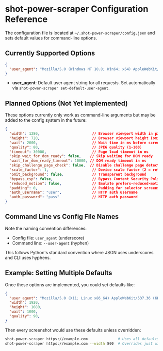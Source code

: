 # shot-power-scraper Configuration Reference

The configuration file is located at `~/.shot-power-scraper/config.json` and sets default values for command-line options.

## Currently Supported Options

```json
{
  "user_agent": "Mozilla/5.0 (Windows NT 10.0; Win64; x64) AppleWebKit/537.36 (KHTML, like Gecko) Chrome/129.0.0.0 Safari/537.36"
}
```

- **user_agent**: Default user agent string for all requests. Set automatically via `shot-power-scraper set-default-user-agent`.

## Planned Options (Not Yet Implemented)

These options currently only work as command-line arguments but may be added to the config system in the future:

```json
{
  "width": 1280,                        // Browser viewport width in pixels
  "height": 720,                        // Browser viewport height (omit for full page capture)
  "wait": 2000,                         // Wait time in ms before screenshot
  "quality": 80,                        // JPEG quality (1-100)
  "timeout": 30000,                     // Page load timeout in ms
  "skip_wait_for_dom_ready": false,    // Skip waiting for DOM ready
  "wait_for_dom_ready_timeout": 10000, // DOM ready timeout in ms
  "skip_challenge_page_check": false,  // Disable challenge page detection (Cloudflare, SiteGround, etc.)
  "scale_factor": 1,                    // Device scale factor (2 = retina)
  "omit_background": false,             // Transparent background
  "bypass_csp": false,                  // Bypass Content Security Policy
  "reduced_motion": false,              // Emulate prefers-reduced-motion
  "padding": 0,                         // Padding for selector screenshots
  "auth_username": "user",              // HTTP auth username
  "auth_password": "pass"               // HTTP auth password
}
```

## Command Line vs Config File Names

Note the naming convention differences:
- Config file: `user_agent` (underscore)
- Command line: `--user-agent` (hyphen)

This follows Python's standard convention where JSON uses underscores and CLI uses hyphens.

## Example: Setting Multiple Defaults

Once these options are implemented, you could set defaults like:

```json
{
  "user_agent": "Mozilla/5.0 (X11; Linux x86_64) AppleWebKit/537.36 (KHTML, like Gecko) Chrome/129.0.0.0 Safari/537.36",
  "width": 1920,
  "height": 1080,
  "wait": 1000,
  "quality": 90,
}
```

Then every screenshot would use these defaults unless overridden:
```bash
shot-power-scraper https://example.com              # Uses all defaults
shot-power-scraper https://example.com --width 800  # Overrides just width
```